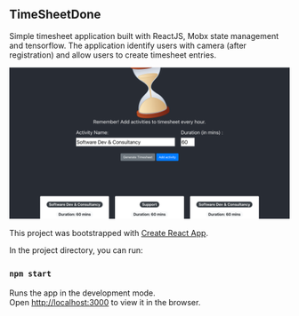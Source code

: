 
## TimeSheetDone

Simple timesheet application built with ReactJS, Mobx state management and tensorflow. 
The application identify users with camera (after registration) and allow users to create timesheet entries. 



![Screenshot of application](TimesheetDone.png)


This project was bootstrapped with [Create React App](https://github.com/facebook/create-react-app).

In the project directory, you can run:

### `npm start`

Runs the app in the development mode.<br />
Open [http://localhost:3000](http://localhost:3000) to view it in the browser.

